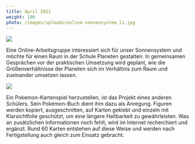 ```yaml
---
title: April 2021
weight: 190
photo: /images/uploads/online-sonnensystem_li.jpg
---
```

![](/images/uploads/online-sonnensystem_li.jpg)

Eine Online-Arbeitsgruppe interessiert sich für unser Sonnensystem und möchte für einen Raum in der Schule Planeten gestalten. In gemeinsamen Gesprächen vor der praktischen Umsetzung wird geplant, wie die Größenverhältnisse der Planeten sich im Verhältnis zum Raum und zueinander umsetzen lassen.

![](/images/uploads/2021-04-kopie1-436x321.jpg)

Ein Pokemon-Kartenspiel herzustellen, ist das Projekt eines anderen Schülers. Sein Pokémon-Buch dient ihm dazu als Anregung. Figuren werden kopiert, ausgeschnitten, auf Karten geklebt und einzeln mit Klarsichtfolie geschützt, um eine längere Haltbarkeit zu gewährleisten. Was an zusätzlichen Informationen noch fehlt, wird im Internet recherchiert und ergänzt. Rund 60 Karten entstehen auf diese Weise und werden nach Fertigstellung auch gleich zum Einsatz gebracht.
